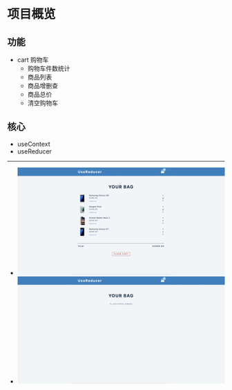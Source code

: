 # 项目概览

## 功能

- cart 购物车
  - 购物车件数统计
  - 商品列表
  - 商品增删查
  - 商品总价
  - 清空购物车

## 核心

- useContext
- useReducer

---

- ![视觉](./public/main.png "Cart Normal")
- ![视觉](./public/clear.png "Cart ClearCart")
